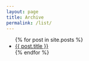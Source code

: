 ```yaml
---
layout: page
title: Archive
permalink: /list/
---
```

<div class="container">
  <div id="article">
  <ul class="posts">
    {% for post in site.posts %}
    <li><a href="{{ site.baseurl }}{{ post.url }}">{{ post.title }}</a></li>
    {% endfor %}
  </ul>
</div>
